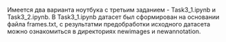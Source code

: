 Имеется два варианта ноутбука с третьим заданием - Task3_1.ipynb и Task3_2.ipynb. В Task3_1.ipynb датасет был сформирован на основании файла frames.txt, с результатми предобработки исходного датасета можно ознакомиться в директориях newimages и newannotation.
